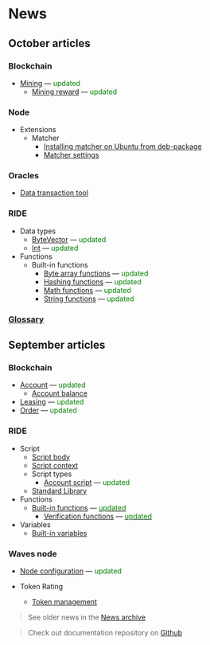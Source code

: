# News

## October articles

### Blockchain

* [Mining](blockchain/mining.md) — <span style="color:green">updated</span>
  * [Mining reward](blockchain/mining/mining-reward.md) — <span style="color:green">updated</span>

### Node

* Extensions
  * Matcher
    * [Installing matcher on Ubuntu from deb-package](/waves-node/extensions/matcher/matcher-install-ubuntu-deb.md)
    * [Matcher settings](/waves-node/extensions/matcher/matcher-settings.md)

### Oracles

* [Data transaction tool](waves-oracles/data-transaction-tool.md)

### RIDE

* Data types
  * [ByteVector](ride/data-types/byte-vector.md) — <span style="color:green">updated</span>
  * [Int](ride/data-types/int.md) — <span style="color:green">updated</span>
* Functions
  * Built-in functions
    * [Byte array functions](ride/functions/built-in-functions/byte-array-functions.md) — <span style="color:green">updated</span>
    * [Hashing functions](ride/functions/built-in-functions/hashing-functions.md) — <span style="color:green">updated</span>
    * [Math functions](ride/functions/built-in-functions/math-functions.md) — <span style="color:green">updated</span>
    * [String functions](ride/functions/built-in-functions/string-functions.md) — <span style="color:green">updated</span>

### [Glossary](glossary.md)

## September articles

### Blockchain

* [Account](blockchain/account.md) — <span style="color:green">updated</span>
  * [Account balance](blockchain/account/account-balance.md)
* [Leasing](blockchain/leasing.md) — <span style="color:green">updated</span>
* [Order](blockchain/order.md) — <span style="color:green">updated</span>

### RIDE

* Script
  * [Script body](ride/script/script-body.md)
  * [Script context](ride/script/script-context.md)
  * Script types
    * [Account script](ride/script/script-types/account-script.md) — <span style="color:green">updated</span>
  * [Standard Library](ride/script/standard-library.md)
* Functions
  * [Built-in functions](ride/functions/built-in-functions.md) — [<span style="color:green">updated</span>](https://github.com/wavesplatform/waves-documentation/commit/b9c34cc7a7c0f540a2e41be8592233e1903da0d2#diff-b3344cfde38b2228710ac8c6a652a56d)
    * [Verification functions](ride/functions/built-in-functions/verification-functions.md) — [<span style="color:green">updated</span>](https://github.com/wavesplatform/waves-documentation/commit/de148968d16389068ce77865bcc3a482eb3fb9b5?diff=unified#diff-7d8db406e747ac90ad2ed0ae321fc5fe)
* Variables
  * [Built-in variables](ride/variables/built-in-variables.md)

### Waves node

* [Node configuration](waves-node/node-configuration.md) — <span style="color:green">updated</span>

* Token Rating
  * [Token management](waves-token-rating/token-management.md)

> See older news in the [News archive](miscellaneous/news-archive.md)

> Check out documentation repository on [Github](https://github.com/wavesplatform/waves-documentation)
